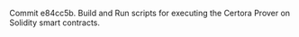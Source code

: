 Commit e84cc5b.                    Build and Run scripts for executing the Certora Prover on Solidity smart contracts.